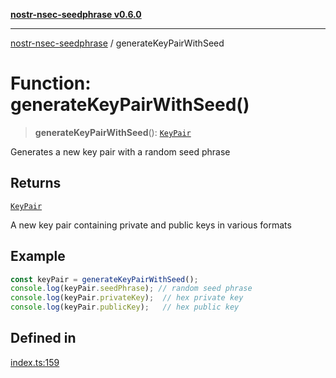 [**nostr-nsec-seedphrase v0.6.0**](../README.md)

***

[nostr-nsec-seedphrase](../globals.md) / generateKeyPairWithSeed

# Function: generateKeyPairWithSeed()

> **generateKeyPairWithSeed**(): [`KeyPair`](../interfaces/KeyPair.md)

Generates a new key pair with a random seed phrase

## Returns

[`KeyPair`](../interfaces/KeyPair.md)

A new key pair containing private and public keys in various formats

## Example

```ts
const keyPair = generateKeyPairWithSeed();
console.log(keyPair.seedPhrase); // random seed phrase
console.log(keyPair.privateKey);  // hex private key
console.log(keyPair.publicKey);   // hex public key
```

## Defined in

[index.ts:159](https://github.com/HumanjavaEnterprises/nostr-nsec-seedphrase/blob/885e04e5180059d4aa901af59d633038a53240cb/src/index.ts#L159)
